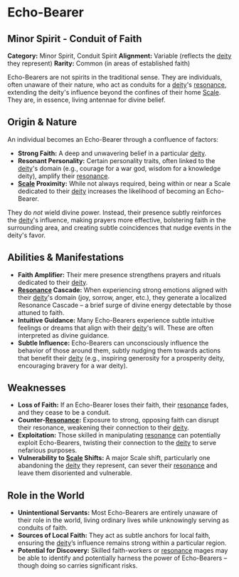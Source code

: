 # Echo-Bearer

## Minor Spirit - Conduit of Faith

**Category:** Minor Spirit, Conduit Spirit
**Alignment:** Variable (reflects the [deity](/structure/mechanic/deity.md) they represent)
**Rarity:** Common (in areas of established faith)

Echo-Bearers are not spirits in the traditional sense. They are individuals, often unaware of their nature, who act as conduits for a [deity](/structure/mechanic/deity.md)'s [resonance](/structure/mechanic/resonance.md), extending the deity's influence beyond the confines of their home [Scale](/geography/landmark/scale.md). They are, in essence, living antennae for divine belief.

## Origin & Nature

An individual becomes an Echo-Bearer through a confluence of factors:

*   **Strong Faith:** A deep and unwavering belief in a particular [deity](/structure/mechanic/deity.md).
*   **Resonant Personality:** Certain personality traits, often linked to the [deity](/structure/mechanic/deity.md)'s domain (e.g., courage for a war god, wisdom for a knowledge deity), amplify their [resonance](/structure/mechanic/resonance.md).
*   **[Scale](/geography/landmark/scale.md) Proximity:** While not always required, being within or near a Scale dedicated to their [deity](/structure/mechanic/deity.md) increases the likelihood of becoming an Echo-Bearer.

They do *not* wield divine power. Instead, their presence subtly reinforces the [deity](/structure/mechanic/deity.md)'s influence, making prayers more effective, bolstering faith in the surrounding area, and creating subtle coincidences that nudge events in the deity's favor.

## Abilities & Manifestations

*   **Faith Amplifier:**  Their mere presence strengthens prayers and rituals dedicated to their [deity](/structure/mechanic/deity.md).
*   **[Resonance](/structure/mechanic/resonance.md) Cascade:**  When experiencing strong emotions aligned with their [deity](/structure/mechanic/deity.md)'s domain (joy, sorrow, anger, etc.), they generate a localized Resonance Cascade – a brief surge of divine energy detectable by those attuned to faith.
*   **Intuitive Guidance:** Many Echo-Bearers experience subtle intuitive feelings or dreams that align with their [deity](/structure/mechanic/deity.md)'s will. These are often interpreted as divine guidance.
*   **Subtle Influence:**  Echo-Bearers can unconsciously influence the behavior of those around them, subtly nudging them towards actions that benefit their [deity](/structure/mechanic/deity.md) (e.g., inspiring generosity for a prosperity deity, encouraging bravery for a war deity).

## Weaknesses

*   **Loss of Faith:**  If an Echo-Bearer loses their faith, their [resonance](/structure/mechanic/resonance.md) fades, and they cease to be a conduit.
*   **Counter-[Resonance](/structure/mechanic/resonance.md):** Exposure to strong, opposing faith can disrupt their resonance, weakening their connection to their [deity](/structure/mechanic/deity.md).
*   **Exploitation:** Those skilled in manipulating [resonance](/structure/mechanic/resonance.md) can potentially exploit Echo-Bearers, twisting their connection to the [deity](/structure/mechanic/deity.md) to serve nefarious purposes.
*   **Vulnerability to [Scale](/geography/landmark/scale.md) Shifts:** A major Scale shift, particularly one abandoning the [deity](/structure/mechanic/deity.md) they represent, can sever their [resonance](/structure/mechanic/resonance.md) and leave them disoriented and vulnerable.

## Role in the World

*   **Unintentional Servants:** Most Echo-Bearers are entirely unaware of their role in the world, living ordinary lives while unknowingly serving as conduits of faith.
*   **Sources of Local Faith:** They act as subtle anchors for local faith, ensuring the [deity](/structure/mechanic/deity.md)’s influence remains strong within a particular region.
*   **Potential for Discovery:** Skilled faith-workers or [resonance](/structure/mechanic/resonance.md) mages may be able to identify and potentially harness the power of Echo-Bearers – though doing so carries significant risks.
